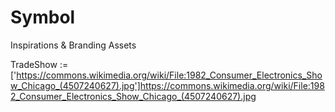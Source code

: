 # Symbol
Inspirations &amp; Branding Assets

TradeShow := ['https://commons.wikimedia.org/wiki/File:1982_Consumer_Electronics_Show_Chicago_(4507240627).jpg']https://commons.wikimedia.org/wiki/File:1982_Consumer_Electronics_Show_Chicago_(4507240627).jpg
